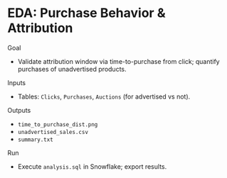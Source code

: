 # EDA: Purchase Behavior & Attribution

Goal
- Validate attribution window via time-to-purchase from click; quantify purchases of unadvertised products.

Inputs
- Tables: `Clicks`, `Purchases`, `Auctions` (for advertised vs not).

Outputs
- `time_to_purchase_dist.png`
- `unadvertised_sales.csv`
- `summary.txt`

Run
- Execute `analysis.sql` in Snowflake; export results.
